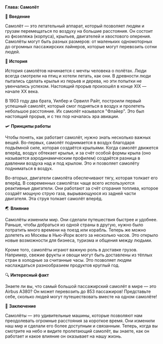 **Глава: Самолёт**

🛫 **Введение**

Самолёт — это летательный аппарат, который позволяет людям и грузам перемещаться по воздуху на большие расстояния. Он состоит из фюзеляжа (корпуса), крыльев, двигателей и хвостового оперения. Самолёты могут быть разных размеров: от маленьких одномоторных до огромных пассажирских лайнеров, которые могут перевозить сотни людей.

🛬 **История**

История самолётов начинается с мечты человека о полётах. Люди всегда смотрели на птиц и хотели летать, как они. В древности люди пытались сделать крылья из перьев и дерева, но эти попытки не увенчались успехом. Настоящий прорыв произошёл в конце XIX — начале XX века.

В 1903 году два брата, Уилбер и Орвилл Райт, построили первый успешный самолёт, который смог подняться в воздух и пролететь небольшое расстояние. Их самолёт назывался "Флайер". Это был настоящий прорыв, и с тех пор началась эра авиации.

🛩 **Принципы работы**

Чтобы понять, как работает самолёт, нужно знать несколько важных вещей. Во-первых, самолёт поднимается в воздух благодаря подъёмной силе, которая создаётся крыльями. Когда самолёт движется вперёд, воздух обтекает крылья, и за счёт особой формы крыла (оно называется аэродинамическим профилем) создаётся разница в давлении воздуха над и под крылом. Это и позволяет самолёту подниматься в воздух.

Во-вторых, двигатели самолёта обеспечивают тягу, которая толкает его вперёд. В современных самолётах чаще всего используются реактивные двигатели. Они работают за счёт сгорания топлива, которое создаёт мощную струю газа, вырывающуюся из задней части двигателя. Эта струя толкает самолёт вперёд.

🌏 **Влияние**

Самолёты изменили мир. Они сделали путешествия быстрее и удобнее. Раньше, чтобы добраться из одной страны в другую, нужно было потратить много времени на поезд или корабль. Теперь же можно долететь из Москвы в Нью-Йорк всего за несколько часов. Это открыло новые возможности для бизнеса, туризма и общения между людьми.

Кроме того, самолёты играют важную роль в доставке грузов. Например, свежие фрукты и овощи могут быть доставлены из тёплых стран в холодные за считанные часы. Это позволяет людям наслаждаться разнообразием продуктов круглый год.

🔍 **Интересный факт**

Знаете ли вы, что самый большой пассажирский самолёт в мире — это Airbus A380? Он может перевозить до 853 пассажиров! Представьте себе, сколько людей могут путешествовать вместе на одном самолёте!

🛫 **Заключение**

Самолёты — это удивительные машины, которые позволяют нам преодолевать огромные расстояния за короткое время. Они изменили наш мир и сделали его более доступным и связанным. Теперь, когда вы смотрите на небо и видите пролетающий самолёт, вы знаете, как он работает и какое влияние он оказывает на нашу жизнь.